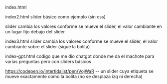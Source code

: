 
index.html


index2.html
slider básico como ejemplo (sin css)

slider cambia los valores conforme se mueve el slider, el valor cambiante en un lugar fijo debajo del slider

index3.html
slider cambia los valores conforme se mueve el slider, el valor cambiante sobre el slider (sigue la bolita)


index-gpt.html
codigo que me dio chatgpt donde me da el machote para varias preguntas pero con sliders básicos


https://codepen.io/intertidalist/pen/VojWaR
-- un slider cuya etiqueta se mueve exactamente como la bolita (no se desplaza izq ni derecha)
